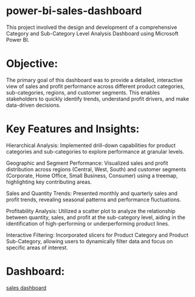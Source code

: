 # power-bi-sales-dashboard
This project involved the design and development of a comprehensive Category and Sub-Category Level Analysis Dashboard using Microsoft Power BI.
# Objective:
The primary goal of this dashboard was to provide a detailed, interactive view of sales and profit performance across different product categories, sub-categories, regions, and customer segments. This enables stakeholders to quickly identify trends, understand profit drivers, and make data-driven decisions.

# Key Features and Insights:

Hierarchical Analysis: Implemented drill-down capabilities for product categories and sub-categories to explore performance at granular levels.

Geographic and Segment Performance: Visualized sales and profit distribution across regions (Central, West, South) and customer segments (Corporate, Home Office, Small Business, Consumer) using a treemap, highlighting key contributing areas.

Sales and Quantity Trends: Presented monthly and quarterly sales and profit trends, revealing seasonal patterns and performance fluctuations.

Profitability Analysis: Utilized a scatter plot to analyze the relationship between quantity, sales, and profit at the sub-category level, aiding in the identification of high-performing or underperforming product lines.

Interactive Filtering: Incorporated slicers for Product Category and Product Sub-Category, allowing users to dynamically filter data and focus on specific areas of interest.

# Dashboard:
[sales dashboard](https://github.com/user-attachments/assets/dbe1991c-f16b-4c1c-9526-99d850ca0874)


